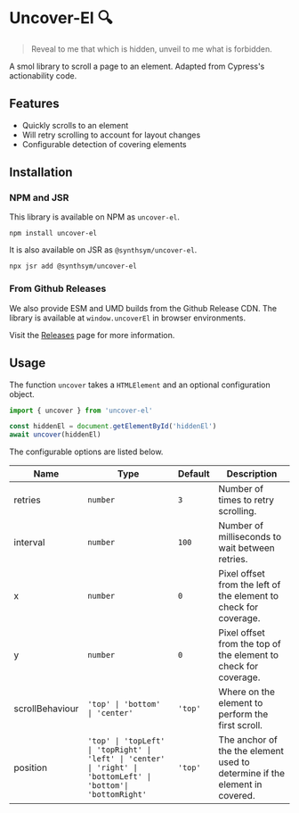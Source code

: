 # Uncover-El 🔍

> Reveal to me that which is hidden, unveil to me what is forbidden.

A smol library to scroll a page to an element. Adapted from Cypress's actionability code.

## Features

- Quickly scrolls to an element
- Will retry scrolling to account for layout changes
- Configurable detection of covering elements

## Installation

### NPM and JSR

This library is available on NPM as `uncover-el`.

```console
npm install uncover-el
```

It is also available on JSR as `@synthsym/uncover-el`.

```console
npx jsr add @synthsym/uncover-el
```

### From Github Releases

We also provide ESM and UMD builds from the Github Release CDN. The library is available at `window.uncoverEl` in browser environments.

Visit the [Releases](https://github.com/proman21/uncover-el/releases) page for more information.

## Usage

The function `uncover` takes a `HTMLElement` and an optional configuration object.

```js
import { uncover } from 'uncover-el'

const hiddenEl = document.getElementById('hiddenEl')
await uncover(hiddenEl)
```

The configurable options are listed below.

| Name            | Type                                                                                                            | Default | Description                                                                |
| --------------- | --------------------------------------------------------------------------------------------------------------- | ------- | -------------------------------------------------------------------------- |
| retries         | `number`                                                                                                        | `3`     | Number of times to retry scrolling.                                        |
| interval        | `number`                                                                                                        | `100`   | Number of milliseconds to wait between retries.                            |
| x               | `number`                                                                                                        | `0`     | Pixel offset from the left of the element to check for coverage.           |
| y               | `number`                                                                                                        | `0`     | Pixel offset from the top of the element to check for coverage.            |
| scrollBehaviour | `'top' \| 'bottom' \| 'center'`                                                                                 | `'top'` | Where on the element to perform the first scroll.                          |
| position        | `'top' \| 'topLeft' \| 'topRight' \| 'left' \| 'center' \| 'right' \| 'bottomLeft' \| 'bottom'\| 'bottomRight'` | `'top'` | The anchor of the the element used to determine if the element in covered. |
